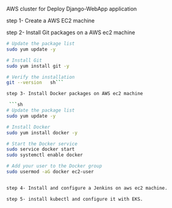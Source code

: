 AWS cluster for Deploy Django-WebApp application

 step 1- Create a AWS EC2 machine

 step 2- Install Git packages on a AWS ec2 machine

 ```sh
 # Update the package list
sudo yum update -y

# Install Git
sudo yum install git -y

# Verify the installation
git --version   sh```

step 3- Install Docker packages on AWS ec2 machine

  ```sh
# Update the package list
sudo yum update -y

# Install Docker
sudo yum install docker -y

# Start the Docker service
sudo service docker start
sudo systemctl enable docker

# Add your user to the Docker group
sudo usermod -aG docker ec2-user


 step 4- Install and configure a Jenkins on aws ec2 machine.

 step 5- install kubectl and configure it with EKS.
